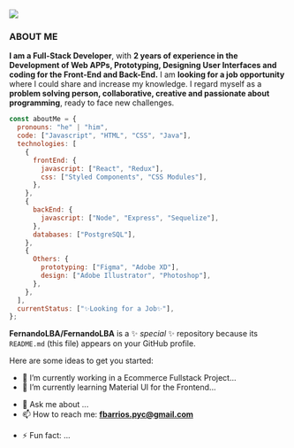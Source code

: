 <h1 align="left">
  <a href="https://git.io/typing-svg">
    <img src="https://readme-typing-svg.herokuapp.com/?lines=Hello,+Everyone!+👋;I+am+Fernando+Barrios;Welcome+to+my+repo!&center=true&size=35">
  </a>
</h1>

<h3><strong>ABOUT ME</strong></h3>
<p><strong>I am a Full-Stack Developer</strong>, with <strong>2 years of experience in the Development of Web APPs, Prototyping, Designing User Interfaces and coding for the Front-End and Back-End.</strong> I am <strong>looking for a job opportunity</strong> where I could share and increase my knowledge. I regard myself as a <strong>problem solving person, collaborative, creative and passionate about programming</strong>, ready to face new challenges.<p>

```javascript
const aboutMe = {
  pronouns: "he" | "him",
  code: ["Javascript", "HTML", "CSS", "Java"],
  technologies: [
    {
      frontEnd: {
        javascript: ["React", "Redux"],
        css: ["Styled Components", "CSS Modules"],
      },
    },
    {
      backEnd: {
        javascript: ["Node", "Express", "Sequelize"],
      },
      databases: ["PostgreSQL"],
    },
    {
      Others: {
        prototyping: ["Figma", "Adobe XD"],
        design: ["Adobe Illustrator", "Photoshop"],
      },
    },
  ],
  currentStatus: ["✨Looking for a Job✨"],
};
```

**FernandoLBA/FernandoLBA** is a ✨ _special_ ✨ repository because its `README.md` (this file) appears on your GitHub profile.

Here are some ideas to get you started:

- 🔭 I’m currently working in a Ecommerce Fullstack Project...
- 🌱 I’m currently learning Material UI for the Frontend...
<!-- - 👯 I’m looking to collaborate on ...
- 🤔 I’m looking for help with ... -->
- 💬 Ask me about ...
- 📫 How to reach me: **fbarrios.pyc@gmail.com**
<!-- - 😄 Pronouns: ... -->
- ⚡ Fun fact: ...
